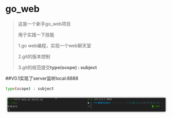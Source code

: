 # go_web

> 这是一个新手go_web项目
>
> 用于实践一下技能
>
> 1.go web编程，实现一个web聊天室
>
> 2.git的版本控制
>
> 3.git的规范提交**type(scope) : subject** 

##V0.1实现了server监听local:8888

```bash
type(scope) : subject
```

![image-20220529185307480](README.assets/image-20220529185307480.png)
